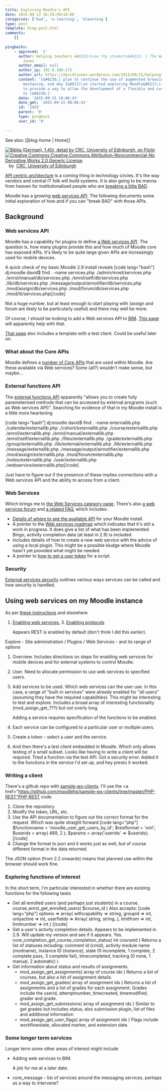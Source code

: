 ```yaml
---
title: Exploring Moodle's API
date: 2015-09-13 16:24:59+10:00
categories: ['bad', 'e-learning', 'elearning']
type: post
template: blog-post.html
comments:
    []
    
pingbacks:
    - approved: '1'
      author: Helping teachers &#8220;know thy students&#8221; | The Weblog of (a) David
        Jones
      author_email: null
      author_ip: 192.0.100.175
      author_url: https://davidtjones.wordpress.com/2015/09/15/helping-teachers-know-thy-students/
      content: '[&#8230;] plan to continue the use of augmented browsing as the primary
        mechanism, and why I&#8217;ve started exploring Moodle&#8217;s API. It appears
        to provide a way to allow the development of a flexible and customisable approach
        to [&#8230;]'
      date: '2015-09-15 10:06:43'
      date_gmt: '2015-09-15 00:06:43'
      id: '1425'
      parent: '0'
      type: pingback
      user_id: '0'
    
---
```


See also: [[blog-home | Home]]

[![Biblia (German), f.40r, detail by CRC, University of Edinburgh, on Flickr](https://farm4.static.flickr.com/3682/10155924084_207fe9c6ba_m.jpg "Biblia (German), f.40r, detail by CRC, University of Edinburgh, on Flickr")](https://www.flickr.com/photos/crcedinburgh/10155924084/)  
[![Creative Commons Creative Commons Attribution-Noncommercial-No Derivative Works 2.0 Generic License](http://i.creativecommons.org/l/by-nc-nd/2.0/80x15.png "Creative Commons Creative Commons Attribution-Noncommercial-No Derivative Works 2.0 Generic License")](http://creativecommons.org/licenses/by-nc-nd/2.0/)   by  [](https://www.flickr.com/people/crcedinburgh/)[CRC, University of Edinburgh](https://www.flickr.com/people/crcedinburgh/) [](http://www.imagecodr.org/)

[API centric architecture](http://apigee.com/about/blog/technology/api-centric-architecture-all-development-api-development) is a coming thing in technology circles. It's the way vendors and central IT folk will build systems. It is also going to be manna from heaven for institutionalised people who are [breaking a little BAD](/blog2/2014/09/21/breaking-bad-to-bridge-the-realityrhetoric-chasm/).

Moodle has a growing [web services API](https://docs.moodle.org/dev/Web_services_API). The following documents some initial exploration of how and if you can "break BAD" with those APIs.

## Background

### Web services API

Moodle has a capability for plugins to define [a Web services API](https://docs.moodle.org/dev/Web_services_API). The question is, how many plugins provide this and how much of Moodle core has exposed APIs. It's likely to be quite large given APIs are increasingly used for mobile devices.

A quick check of my basic Moodle 2.9 install reveals \[code lang="bash"\] dj:moodle david$ find . -name services.php ./admin/mnet/services.php ./enrol/manual/db/services.php ./enrol/self/db/services.php ./lib/db/services.php ./message/output/airnotifier/db/services.php ./mod/assign/db/services.php ./mod/forum/db/services.php ./mod/lti/services.php\[/code\]

Not a huge number, but at least enough to start playing with (assign and forum are likely to be particularly useful) and there may well be more.

Of course, I should be looking to add a Web services API to [BIM](/blog2/research/bam-blog-aggregation-management/). [This page](https://docs.moodle.org/dev/Adding_a_web_service_to_a_plugin) will apparently help with that.

[That page](https://docs.moodle.org/dev/Adding_a_web_service_to_a_plugin) also includes a template with a test client. Could be useful later on.

### What about the Core APIs

Moodle defines a [number of Core APIs](https://docs.moodle.org/dev/Core_APIs) that are used within Moodle. Are these available via Web services? Some (all?) wouldn't make sense, but maybe...

### External functions API

The [external functions API](https://docs.moodle.org/dev/External_functions_API) apparently "allows you to create fully parameterised methods that can be accessed by external programs (such as Web services API)". Searching for evidence of that in my Moodle install is a little more heartening

\[code lang="bash"\] dj:moodle david$ find . -name externallib.php ./calendar/externallib.php ./cohort/externallib.php ./course/externallib.php ./enrol/externallib.php ./enrol/manual/externallib.php ./enrol/self/externallib.php ./files/externallib.php ./grade/externallib.php ./group/externallib.php ./lib/external/externallib.php ./lib/externallib.php ./message/externallib.php ./message/output/airnotifier/externallib.php ./mod/assign/externallib.php ./mod/forum/externallib.php ./notes/externallib.php ./user/externallib.php ./webservice/externallib.php\[/code\]

Just have to figure out if the presence of these implies connections with a Web services API and the ability to access from a client.

### Web Services

Which brings me to [the Web Services category page](https://docs.moodle.org/dev/Category:Web_Services). There's also [a web services forum](http://moodle.org/mod/forum/view.php?id=6971) and [a related FAQ](https://docs.moodle.org/29/en/Web_services_FAQ), which includes:

- [Details of where to see the available API](https://docs.moodle.org/29/en/Web_services_FAQ#Where_is_the_Web_Service_API_documented.3F) for your Moodle install.
- A pointer to the [Web services roadmap](https://docs.moodle.org/dev/Web_service_API_functions) which indicates that it's still a work in progress. It does give a list of what has been implemented. Bingo, activity completion data (at least in 2.9) is included.
- Includes details of how to create a new web service with the advice of using a local plugin. This might be a possible kludge where Moodle hasn't yet provided what might be needed.
- A pointer to [how to get a user token](https://docs.moodle.org/dev/Creating_a_web_service_client#How_to_get_a_user_token) for a script.

### Security

[External services security](https://docs.moodle.org/dev/External_services_security) outlines various ways services can be called and how security is handled.

## Using web services on my Moodle instance

As per [these instructions](https://docs.moodle.org/29/en/Using_web_services) and elsewhere

1. [Enabling web services.](https://docs.moodle.org/29/en/Using_web_services#Enabling_web_services)
[](https://docs.moodle.org/29/en/Using_web_services#Enabling_web_services)3. [](https://docs.moodle.org/29/en/Using_web_services#Enabling_web_services)[Enabling protocols](https://docs.moodle.org/29/en/Using_web_services#Enabling_protocols)
    
    Appears REST is enabled by default (don't think I did this earlier).
    

Explore - Site administration / Plugins / Web Services - and its range of options

1. Overview. Includes directions on steps for enabling web services for mobile devices and for external systems to control Moodle.
2. User. Need to allocate permission to use web services to specified users.
3. Add services to be used. Which web services can the user use. In this case, a range of "built-in services" were already enabled for "all users" (assuming they have the required capabilities). This might be interesting to test and explore. Includes a broad array of interesting functionality (mod\_assign\_get\_???) but not overly long.
    
    Adding a service requires specification of the functions to be enabled.
4. Each service can be configured to a particular user or multiple users.
5. Create a token - select a user and the service.
6. And then there's a test client embedded in Moodle. Which only allows testing of a small subset. Looks like having to write a client will be required. Tried a function via the test API. Got a security error. Added it to the functions in the service I'd set up, and hey presto it worked.

### Writing a client

There's a github repo with [sample-ws-clients](https://github.com/moodlehq/sample-ws-clients). I'll use the <a href="https://github.com/moodlehq/sample-ws-clients/tree/master/PHP-REST"PHP-REST code.

1. Clone the repository
2. Modify the token, URL, etc.
3. Use the API documentation to figure out the correct format for the request. Which was quite straight forward \[code lang="php"\] $functionname = 'moodle\_user\_get\_users\_by\_id'; $restformat = 'xml'; $userids = array( 489, 2 ); $params = array('userids' => $userids); \[/code\]
4. Change the format to json and it works just as well, but of course different format in the data returned.

The JSON option (from 2.2 onwards) means that planned use within the browser should work fine.

### Exploring functions of interest

In the short term, I'm particular interested in whether there are existing functions for the following tasks

- Get all enrolled users (and perhaps just students) in a course. course\_enrol\_get\_enrolled\_users( $course\_id ) Also accepts: \[code lang="php"\] options => array( withcapability => string, groupid => int, onlyactive => int, userfields => Array( string, string..), limitfrom => int, limitnumber => int ) \[/code\]
- Get a user's activity completion details. Appears to be implemented in 2.9. Will update my version and see if it appears. Yes. core\_completion\_get\_course\_completion\_status( int courseid ) Returns a list of statuses including: comment id (cmid), activity module name (modname), instance ID (instance), state (0 incomplete, 1 complete, 2 complete pass, 3 complete fail), timecompleted, tracking (0 none, 1 manual, 2 automatic) )
- Get information about status and results of assignments.
    - mod\_assign\_get\_assignments( array of course ids ) Returns a list of courses, but also a list of assignment details.
    - mod\_assign\_get\_grades( array of assignment ids ) Returns a list of assignments and a list of grades for each assignment. Grades include the userid, attemptnumber, timecreated, timemodified, grader and grade.
    - mod\_assign\_get\_submissions( array of assignment ids ) Similar to get grades but includes status, also submission plugin, list of files and additional information
    - mod\_assign\_get\_user\_flags( array of assignment ids ) Flags include workflowstate, allocated marker, and extension date.

### Some longer term services

Longer term some other areas of interest might include

- Adding web services to BIM.
    
    A job for me at a later date.
    
- core\_message - list of services around the messaging services, perhaps as a way to intervene?